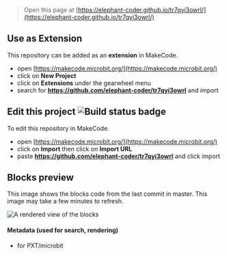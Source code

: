 
> Open this page at [https://elephant-coder.github.io/tr7qyi3owrl/](https://elephant-coder.github.io/tr7qyi3owrl/)

## Use as Extension

This repository can be added as an **extension** in MakeCode.

* open [https://makecode.microbit.org/](https://makecode.microbit.org/)
* click on **New Project**
* click on **Extensions** under the gearwheel menu
* search for **https://github.com/elephant-coder/tr7qyi3owrl** and import

## Edit this project ![Build status badge](https://github.com/elephant-coder/tr7qyi3owrl/workflows/MakeCode/badge.svg)

To edit this repository in MakeCode.

* open [https://makecode.microbit.org/](https://makecode.microbit.org/)
* click on **Import** then click on **Import URL**
* paste **https://github.com/elephant-coder/tr7qyi3owrl** and click import

## Blocks preview

This image shows the blocks code from the last commit in master.
This image may take a few minutes to refresh.

![A rendered view of the blocks](https://github.com/elephant-coder/tr7qyi3owrl/raw/master/.github/makecode/blocks.png)

#### Metadata (used for search, rendering)

* for PXT/microbit
<script src="https://makecode.com/gh-pages-embed.js"></script><script>makeCodeRender("{{ site.makecode.home_url }}", "{{ site.github.owner_name }}/{{ site.github.repository_name }}");</script>
